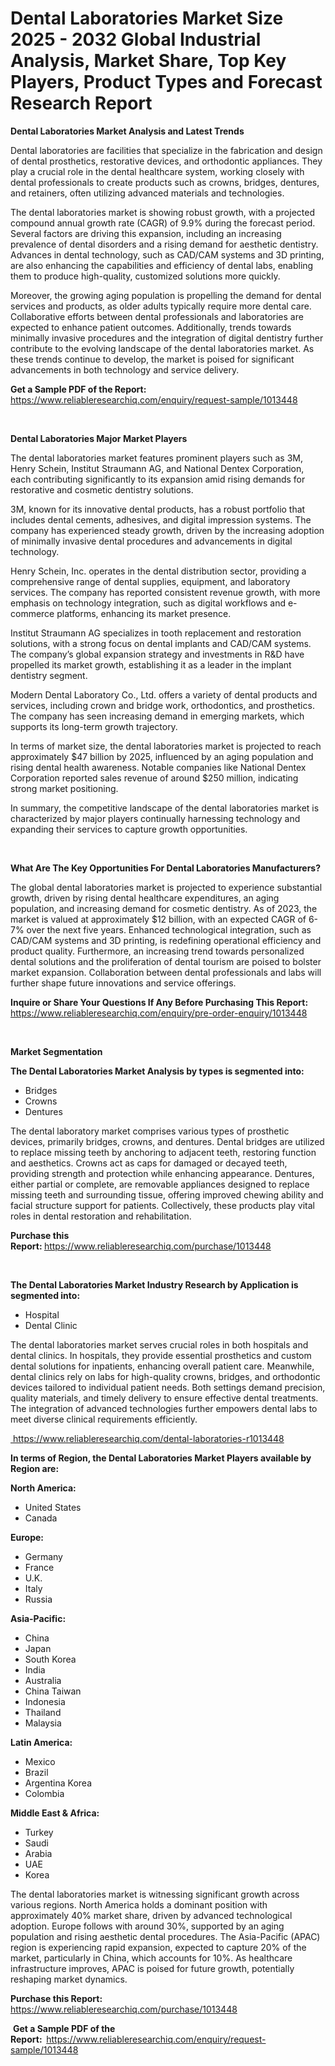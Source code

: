 <p><h1>Dental Laboratories Market Size 2025 - 2032 Global Industrial Analysis, Market Share, Top Key Players, Product Types and Forecast Research Report</h1></p><p><strong>Dental Laboratories Market Analysis and Latest Trends</strong></p>
<p><p>Dental laboratories are facilities that specialize in the fabrication and design of dental prosthetics, restorative devices, and orthodontic appliances. They play a crucial role in the dental healthcare system, working closely with dental professionals to create products such as crowns, bridges, dentures, and retainers, often utilizing advanced materials and technologies.</p><p>The dental laboratories market is showing robust growth, with a projected compound annual growth rate (CAGR) of 9.9% during the forecast period. Several factors are driving this expansion, including an increasing prevalence of dental disorders and a rising demand for aesthetic dentistry. Advances in dental technology, such as CAD/CAM systems and 3D printing, are also enhancing the capabilities and efficiency of dental labs, enabling them to produce high-quality, customized solutions more quickly.</p><p>Moreover, the growing aging population is propelling the demand for dental services and products, as older adults typically require more dental care. Collaborative efforts between dental professionals and laboratories are expected to enhance patient outcomes. Additionally, trends towards minimally invasive procedures and the integration of digital dentistry further contribute to the evolving landscape of the dental laboratories market. As these trends continue to develop, the market is poised for significant advancements in both technology and service delivery.</p></p>
<p><strong>Get a Sample PDF of the Report:&nbsp;</strong> <a href="https://www.reliableresearchiq.com/enquiry/request-sample/1013448?utm_campaign=2866&utm_medium=2&utm_source=Github&utm_content=ia&utm_term=17042025&utm_id=dental-laboratories">https://www.reliableresearchiq.com/enquiry/request-sample/1013448</a></p>
<p>&nbsp;</p>
<p><strong>Dental Laboratories Major Market Players</strong></p>
<p><p>The dental laboratories market features prominent players such as 3M, Henry Schein, Institut Straumann AG, and National Dentex Corporation, each contributing significantly to its expansion amid rising demands for restorative and cosmetic dentistry solutions. </p><p>3M, known for its innovative dental products, has a robust portfolio that includes dental cements, adhesives, and digital impression systems. The company has experienced steady growth, driven by the increasing adoption of minimally invasive dental procedures and advancements in digital technology. </p><p>Henry Schein, Inc. operates in the dental distribution sector, providing a comprehensive range of dental supplies, equipment, and laboratory services. The company has reported consistent revenue growth, with more emphasis on technology integration, such as digital workflows and e-commerce platforms, enhancing its market presence. </p><p>Institut Straumann AG specializes in tooth replacement and restoration solutions, with a strong focus on dental implants and CAD/CAM systems. The company’s global expansion strategy and investments in R&D have propelled its market growth, establishing it as a leader in the implant dentistry segment.</p><p>Modern Dental Laboratory Co., Ltd. offers a variety of dental products and services, including crown and bridge work, orthodontics, and prosthetics. The company has seen increasing demand in emerging markets, which supports its long-term growth trajectory.</p><p>In terms of market size, the dental laboratories market is projected to reach approximately $47 billion by 2025, influenced by an aging population and rising dental health awareness. Notable companies like National Dentex Corporation reported sales revenue of around $250 million, indicating strong market positioning. </p><p>In summary, the competitive landscape of the dental laboratories market is characterized by major players continually harnessing technology and expanding their services to capture growth opportunities.</p></p>
<p>&nbsp;</p>
<p><strong>What Are The Key Opportunities For Dental Laboratories Manufacturers?</strong></p>
<p><p>The global dental laboratories market is projected to experience substantial growth, driven by rising dental healthcare expenditures, an aging population, and increasing demand for cosmetic dentistry. As of 2023, the market is valued at approximately $12 billion, with an expected CAGR of 6-7% over the next five years. Enhanced technological integration, such as CAD/CAM systems and 3D printing, is redefining operational efficiency and product quality. Furthermore, an increasing trend towards personalized dental solutions and the proliferation of dental tourism are poised to bolster market expansion. Collaboration between dental professionals and labs will further shape future innovations and service offerings.</p></p>
<p><strong>Inquire or Share Your Questions If Any Before Purchasing This Report:</strong> <a href="https://www.reliableresearchiq.com/enquiry/pre-order-enquiry/1013448?utm_campaign=2866&utm_medium=2&utm_source=Github&utm_content=ia&utm_term=17042025&utm_id=dental-laboratories">https://www.reliableresearchiq.com/enquiry/pre-order-enquiry/1013448</a></p>
<p>&nbsp;</p>
<p><strong>Market Segmentation</strong></p>
<p><strong>The Dental Laboratories Market Analysis by types is segmented into:</strong></p>
<p><ul><li>Bridges</li><li>Crowns</li><li>Dentures</li></ul></p>
<p><p>The dental laboratory market comprises various types of prosthetic devices, primarily bridges, crowns, and dentures. Dental bridges are utilized to replace missing teeth by anchoring to adjacent teeth, restoring function and aesthetics. Crowns act as caps for damaged or decayed teeth, providing strength and protection while enhancing appearance. Dentures, either partial or complete, are removable appliances designed to replace missing teeth and surrounding tissue, offering improved chewing ability and facial structure support for patients. Collectively, these products play vital roles in dental restoration and rehabilitation.</p></p>
<p><strong>Purchase this Report:&nbsp;</strong><a href="https://www.reliableresearchiq.com/purchase/1013448?utm_campaign=2866&utm_medium=2&utm_source=Github&utm_content=ia&utm_term=17042025&utm_id=dental-laboratories">https://www.reliableresearchiq.com/purchase/1013448</a></p>
<p>&nbsp;</p>
<p><strong>The Dental Laboratories Market Industry Research by Application is segmented into:</strong></p>
<p><ul><li>Hospital</li><li>Dental Clinic</li></ul></p>
<p><p>The dental laboratories market serves crucial roles in both hospitals and dental clinics. In hospitals, they provide essential prosthetics and custom dental solutions for inpatients, enhancing overall patient care. Meanwhile, dental clinics rely on labs for high-quality crowns, bridges, and orthodontic devices tailored to individual patient needs. Both settings demand precision, quality materials, and timely delivery to ensure effective dental treatments. The integration of advanced technologies further empowers dental labs to meet diverse clinical requirements efficiently.</p></p>
<p><a href="https://www.reliableresearchiq.com/dental-laboratories-r1013448?utm_campaign=2866&utm_medium=2&utm_source=Github&utm_content=ia&utm_term=17042025&utm_id=dental-laboratories">&nbsp;https://www.reliableresearchiq.com/dental-laboratories-r1013448</a></p>
<p><strong>In terms of Region, the Dental Laboratories Market Players available by Region are:</strong></p>
<p>
    <p> <strong> North America: </strong>
        <ul>
            <li>United States</li>
            <li>Canada</li>
        </ul>
        </p> 
    <p> <strong> Europe: </strong>
        <ul>
            <li>Germany</li>
            <li>France</li>
            <li>U.K.</li>
            <li>Italy</li>
            <li>Russia</li>
        </ul>
        </p> 
    <p> <strong> Asia-Pacific: </strong>
        <ul>
            <li>China</li>
            <li>Japan</li>
            <li>South Korea</li>
            <li>India</li>
            <li>Australia</li>
            <li>China Taiwan</li>
            <li>Indonesia</li>
            <li>Thailand</li>
            <li>Malaysia</li>
        </ul>
        </p> 
    <p> <strong> Latin America: </strong>
        <ul>
            <li>Mexico</li>
            <li>Brazil</li>
            <li>Argentina Korea</li>
            <li>Colombia</li>
        </ul>
        </p> 
    <p> <strong> Middle East & Africa: </strong>
        <ul>
            <li>Turkey</li>
            <li>Saudi</li>
            <li>Arabia</li>
            <li>UAE</li>
            <li>Korea</li>
        </ul>
    </p>
    </p>
<p><p>The dental laboratories market is witnessing significant growth across various regions. North America holds a dominant position with approximately 40% market share, driven by advanced technological adoption. Europe follows with around 30%, supported by an aging population and rising aesthetic dental procedures. The Asia-Pacific (APAC) region is experiencing rapid expansion, expected to capture 20% of the market, particularly in China, which accounts for 10%. As healthcare infrastructure improves, APAC is poised for future growth, potentially reshaping market dynamics.</p></p>
<p><strong>Purchase this Report: </strong><a href="https://www.reliableresearchiq.com/purchase/1013448?utm_campaign=2866&utm_medium=2&utm_source=Github&utm_content=ia&utm_term=17042025&utm_id=dental-laboratories">https://www.reliableresearchiq.com/purchase/1013448</a></p>
<p>&nbsp;<strong>Get a Sample PDF of the Report:&nbsp;&nbsp;</strong><a href="https://www.reliableresearchiq.com/enquiry/request-sample/1013448?utm_campaign=2866&utm_medium=2&utm_source=Github&utm_content=ia&utm_term=17042025&utm_id=dental-laboratories">https://www.reliableresearchiq.com/enquiry/request-sample/1013448</a></p>
<p><strong></strong></p>
<p><p></p><p></p><p></p></p>